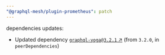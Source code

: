 ```yaml
---
"@graphql-mesh/plugin-prometheus": patch
---
```

dependencies updates:
  - Updated dependency [`graphql-yoga@3.2.1` ↗︎](https://www.npmjs.com/package/graphql-yoga/v/3.2.1) (from `3.2.0`, in `peerDependencies`)
